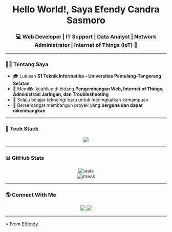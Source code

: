 <!-- Profil README -->

<h1 align="center">Hello World!, Saya Efendy Candra Sasmoro</h1>
<h3 align="center">💻 Web Developer | IT Support | Data Analyst | Network Administrator | Internet of Things (IoT) 🚀</h3>

---

### 👨‍💻 Tentang Saya
- 🎓 Lulusan **S1 Teknik Informatika – Universitas Pamulang-Tangerang Selatan**  
- 🔧 Memiliki keahlian di bidang **Pengembangan Web, Internet of Things, Administrasi Jaringan, dan Troubleshooting**  
- 🌱 Selalu belajar teknologi baru untuk meningkatkan kemampuan  
- 🚀 Bersemangat membangun proyek yang **berguna dan dapat dikembangkan**  

---

### 🚀 Tech Stack
<p align="center">
  <img src="https://skillicons.dev/icons?i=html,css,js,php,react,tailwind,python,mysql,linux,git,github,vscode" />
</p>

---

### 📊 GitHub Stats
<p align="center">
  <img src="https://github-readme-stats.vercel.app/api?username=effendycs&show_icons=true&theme=radical" alt="stats" />
  <br/>
  <img src="https://github-readme-streak-stats.herokuapp.com/?user=effendycs&theme=radical" alt="streak" />
</p>

---

### 🌎 Connect With Me
<p align="center">
  <a href="https://linkedin.com/in/effendy-candra-sasmoro">
    <img src="https://img.shields.io/badge/LinkedIn-0077B5?style=for-the-badge&logo=linkedin&logoColor=white"/>
  </a>
  <a href="mailto:effendycndr@gmail.com">
    <img src="https://img.shields.io/badge/Gmail-D14836?style=for-the-badge&logo=gmail&logoColor=white"/>
  </a>
</p>

---

⭐️ From [Effendy](https://github.com/effendycs)
